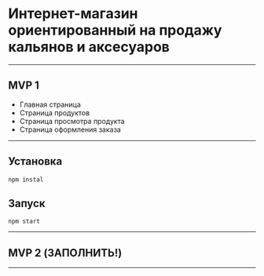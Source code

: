# Интернет-магазин ориентированный на продажу кальянов и аксесуаров

***

## MVP 1

* Главная страница
* Страница продуктов
* Страница просмотра продукта
* Страница оформления заказа

***

## Установка
```shell
npm instal
```

## Запуск
```shell
npm start
```

***

## MVP 2 (ЗАПОЛНИТЬ!)

***